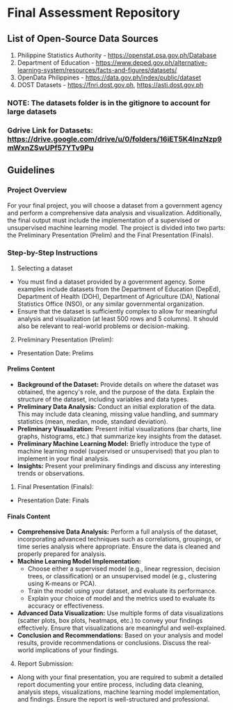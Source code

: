 # Final Assessment Repository

## List of Open-Source Data Sources

1. Philippine Statistics Authority - <https://openstat.psa.gov.ph/Database>
2. Department of Education - <https://www.deped.gov.ph/alternative-learning-system/resources/facts-and-figures/datasets/>
3. OpenData Philippines - <https://data.gov.ph/index/public/dataset>
4. DOST Datasets - <https://fnri.dost.gov.ph>, <https://asti.dost.gov.ph>

### NOTE: The datasets folder is in the gitignore to account for large datasets

### Gdrive Link for Datasets: <https://drive.google.com/drive/u/0/folders/16iET5K4InzNzp9mWxnZSwUPf57YTv9Pu>

## Guidelines

### Project Overview

For your final project, you will choose a dataset from a government agency and perform a comprehensive data analysis and visualization. Additionally, the final output must include the implementation of a supervised or unsupervised machine learning model. The project is divided into two parts: the Preliminary Presentation (Prelim) and the Final Presentation (Finals).

### Step-by-Step Instructions

1. Selecting a dataset

- You must find a dataset provided by a government agency. Some examples include datasets from the Department of Education (DepEd), Department of Health (DOH), Department of Agriculture (DA), National Statistics Office (NSO), or any similar governmental organization.
- Ensure that the dataset is sufficiently complex to allow for meaningful analysis and visualization (at least 500 rows and 5 columns). It should also be relevant to real-world problems or decision-making.

2. Preliminary Presentation (Prelim):

- Presentation Date: Prelims

#### Prelims Content

- **Background of the Dataset:** Provide details on where the dataset was obtained, the agency's role, and the purpose of the data. Explain the structure of the dataset, including variables and data types.
- **Preliminary Data Analysis:** Conduct an initial exploration of the data. This may include data cleaning, missing value handling, and summary statistics (mean, median, mode, standard deviation).
- **Preliminary Visualization:** Present initial visualizations (bar charts, line graphs, histograms, etc.) that summarize key insights from the dataset.
- **Preliminary Machine Learning Model:** Briefly introduce the type of machine learning model (supervised or unsupervised) that you plan to implement in your final analysis.
- **Insights:** Present your preliminary findings and discuss any interesting trends or observations.

1. Final Presentation (Finals):

- Presentation Date: Finals

#### Finals Content

- **Comprehensive Data Analysis:** Perform a full analysis of the dataset, incorporating advanced techniques such as correlations, groupings, or time series analysis where appropriate. Ensure the data is cleaned and properly prepared for analysis.
- **Machine Learning Model Implementation:**
  - Choose either a supervised model (e.g., linear regression, decision trees, or classification) or an unsupervised model (e.g., clustering using K-means or PCA).
  - Train the model using your dataset, and evaluate its performance.
  - Explain your choice of model and the metrics used to evaluate its accuracy or effectiveness.
- **Advanced Data Visualization:** Use multiple forms of data visualizations (scatter plots, box plots, heatmaps, etc.) to convey your findings effectively. Ensure that visualizations are meaningful and well-explained.
- **Conclusion and Recommendations:** Based on your analysis and model results, provide recommendations or conclusions. Discuss the real-world implications of your findings.

4. Report Submission:

- Along with your final presentation, you are required to submit a detailed report documenting your entire process, including data cleaning, analysis steps, visualizations, machine learning model implementation, and findings. Ensure the report is well-structured and professional.
